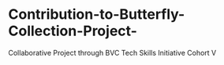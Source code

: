 # Contribution-to-Butterfly-Collection-Project-
Collaborative Project through BVC Tech Skills Initiative Cohort V
